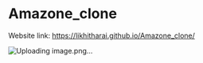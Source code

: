 # Amazone_clone

Website link: https://likhitharai.github.io/Amazone_clone/

![Uploading image.png…]()
